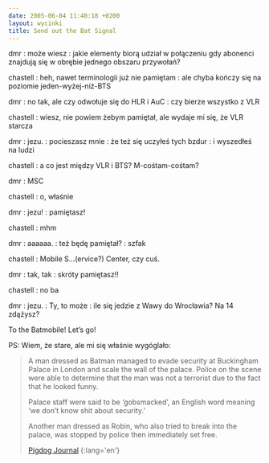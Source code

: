 ```yaml
---
date: 2005-06-04 11:40:18 +0200
layout: wycinki
title: Send out the Bat Signal
---
```


dmr
: może wiesz
: jakie elementy biorą udział w połączeniu gdy abonenci znajdują się w obrębie jednego obszaru przywołań?

chastell
: heh, nawet terminologii już nie pamiętam
: ale chyba kończy się na poziomie jeden-wyżej-niż-BTS

dmr
: no tak, ale czy odwołuje się do HLR i AuC
: czy bierze wszystko z VLR

chastell
: wiesz, nie powiem żebym pamiętał, ale wydaje mi się, że VLR starcza

dmr
: jezu.
: pocieszasz mnie
: że też się uczyłeś tych bzdur
: i wyszedłeś na ludzi

chastell
: a co jest między VLR i BTS? M-cośtam-cośtam?

dmr
: MSC

chastell
: o, właśnie

dmr
: jezu!
: pamiętasz!

chastell
: mhm

dmr
: aaaaaa.
: też będę pamiętał?
: szfak

chastell
: Mobile S…(ervice?) Center, czy cuś.

dmr
: tak, tak
: skróty pamiętasz!!

chastell
: no ba

dmr
: jezu.
: Ty, to może
: ile się jedzie z Wawy do Wrocławia? Na 14 zdążysz?

To the Batmobile! Let’s go!

PS: Wiem, że stare, ale mi się właśnie wygóglało:

> A man dressed as Batman managed to evade security at Buckingham Palace in London and scale the wall of the palace. Police on the scene were able to determine that the man was not a terrorist due to the fact that he looked funny.
>
> Palace staff were said to be ‘gobsmacked’, an English word meaning ‘we don’t know shit about security.’
>
> Another man dressed as Robin, who also tried to break into the palace, was stopped by police then immediately set free.
>
> [Pigdog Journal](http://pigdog.org/auto/almost_super/link/2909.html 'Just Responding to the Bat Signal')
{:lang='en'}
